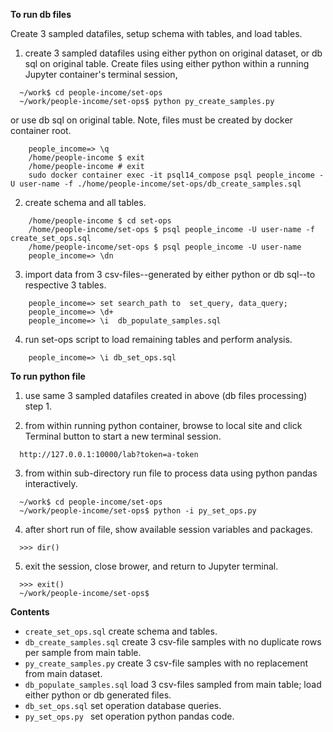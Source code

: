 **To run db files** 

  Create 3 sampled datafiles, setup schema with tables, and load tables.

1. create 3 sampled datafiles using either python on original dataset, or db sql on original table. Create files using either python within a running Jupyter container's terminal session,
    
```
  ~/work$ cd people-income/set-ops
  ~/work/people-income/set-ops$ python py_create_samples.py
```

   or use db sql on original table. Note, files must be created by docker container root.
```
    people_income=> \q
    /home/people-income $ exit
    /home/people-income # exit
    sudo docker container exec -it psql14_compose psql people_income -U user-name -f ./home/people-income/set-ops/db_create_samples.sql
```

2. create schema and all tables.
``` 
    /home/people-income $ cd set-ops
    /home/people-income/set-ops $ psql people_income -U user-name -f  create_set_ops.sql
    /home/people-income/set-ops $ psql people_income -U user-name
    people_income=> \dn    
```

3. import data from 3 csv-files--generated by either python or db sql--to respective 3 tables.
```
    people_income=> set search_path to  set_query, data_query;
    people_income=> \d+
    people_income=> \i  db_populate_samples.sql
``` 

4. run set-ops script to load remaining tables and perform analysis.
```
    people_income=> \i db_set_ops.sql    
```

**To run python file** 

1. use same 3 sampled datafiles created in above (db files processing) step 1.

2. from within running python container, browse to local site and click Terminal button to start a new terminal session.
```
  http://127.0.0.1:10000/lab?token=a-token
```

3. from within sub-directory run file to process data using python pandas interactively.
``` 
  ~/work$ cd people-income/set-ops
  ~/work/people-income/set-ops$ python -i py_set_ops.py

```
4. after short run of file, show available session variables and packages.
```
  >>> dir()
```

5. exit the session, close brower, and return to Jupyter terminal.
```
  >>> exit()
  ~/work/people-income/set-ops$
```

**Contents** 

- ```create_set_ops.sql``` create schema and tables.
- ```db_create_samples.sql``` create 3 csv-file samples with no duplicate rows per sample from main table.
- ```py_create_samples.py``` create 3 csv-file samples with no replacement from main dataset.
- ```db_populate_samples.sql``` load 3 csv-files sampled from main table; load either python or db generated files.
- ```db_set_ops.sql``` set operation database queries.
- ```py_set_ops.py ``` set operation python pandas code.

